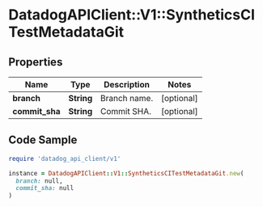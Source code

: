 # DatadogAPIClient::V1::SyntheticsCITestMetadataGit

## Properties

| Name | Type | Description | Notes |
| ---- | ---- | ----------- | ----- |
| **branch** | **String** | Branch name. | [optional] |
| **commit_sha** | **String** | Commit SHA. | [optional] |

## Code Sample

```ruby
require 'datadog_api_client/v1'

instance = DatadogAPIClient::V1::SyntheticsCITestMetadataGit.new(
  branch: null,
  commit_sha: null
)
```


